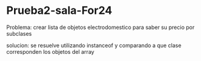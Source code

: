 # Prueba2-sala-For24

Problema: crear lista de objetos electrodomestico para saber su precio por subclases

solucion: se resuelve utilizando instanceof y comparando a que clase corresponden los objetos del array


